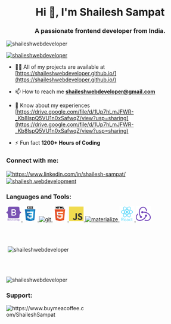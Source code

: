 
<h1 align="center">Hi 👋, I'm Shailesh Sampat</h1>
<h3 align="center">A passionate frontend developer from India.</h3>

<p align="left"> <img src="https://komarev.com/ghpvc/?username=shaileshwebdeveloper&label=Profile%20views&color=0e75b6&style=flat" alt="shaileshwebdeveloper" /> </p>

<p align="left"> <a href="https://github.com/ryo-ma/github-profile-trophy"><img src="https://github-profile-trophy.vercel.app/?username=shaileshwebdeveloper" alt="shaileshwebdeveloper" /></a> </p>

- 👨‍💻 All of my projects are available at [https://shaileshwebdeveloper.github.io/](https://shaileshwebdeveloper.github.io/)

- 📫 How to reach me **shaileshwebdeveloper@gmail.com**

- 📄 Know about my experiences [https://drive.google.com/file/d/1Up7hLmJFWR-_Kb8IspQ5VU1n0xSafwqZ/view?usp=sharing](https://drive.google.com/file/d/1Up7hLmJFWR-_Kb8IspQ5VU1n0xSafwqZ/view?usp=sharing)

- ⚡ Fun fact **1200+ Hours of Coding**

<h3 align="left">Connect with me:</h3>
<p align="left">
<a href="https://linkedin.com/in/https://www.linkedin.com/in/shailesh-sampat/" target="blank"><img align="center" src="https://raw.githubusercontent.com/rahuldkjain/github-profile-readme-generator/master/src/images/icons/Social/linked-in-alt.svg" alt="https://www.linkedin.com/in/shailesh-sampat/" height="30" width="40" /></a>
<a href="https://codesandbox.com/shailesh.webdevelopment" target="blank"><img align="center" src="https://raw.githubusercontent.com/rahuldkjain/github-profile-readme-generator/master/src/images/icons/Social/codesandbox.svg" alt="shailesh.webdevelopment" height="30" width="40" /></a>
</p>

<h3 align="left">Languages and Tools:</h3>
<p align="left"> <a href="https://getbootstrap.com" target="_blank" rel="noreferrer"> <img src="https://raw.githubusercontent.com/devicons/devicon/master/icons/bootstrap/bootstrap-plain-wordmark.svg" alt="bootstrap" width="40" height="40"/> </a> <a href="https://www.w3schools.com/css/" target="_blank" rel="noreferrer"> <img src="https://raw.githubusercontent.com/devicons/devicon/master/icons/css3/css3-original-wordmark.svg" alt="css3" width="40" height="40"/> </a> <a href="https://git-scm.com/" target="_blank" rel="noreferrer"> <img src="https://www.vectorlogo.zone/logos/git-scm/git-scm-icon.svg" alt="git" width="40" height="40"/> </a> <a href="https://www.w3.org/html/" target="_blank" rel="noreferrer"> <img src="https://raw.githubusercontent.com/devicons/devicon/master/icons/html5/html5-original-wordmark.svg" alt="html5" width="40" height="40"/> </a> <a href="https://developer.mozilla.org/en-US/docs/Web/JavaScript" target="_blank" rel="noreferrer"> <img src="https://raw.githubusercontent.com/devicons/devicon/master/icons/javascript/javascript-original.svg" alt="javascript" width="40" height="40"/> </a> <a href="https://materializecss.com/" target="_blank" rel="noreferrer"> <img src="https://raw.githubusercontent.com/prplx/svg-logos/5585531d45d294869c4eaab4d7cf2e9c167710a9/svg/materialize.svg" alt="materialize" width="40" height="40"/> </a> <a href="https://reactjs.org/" target="_blank" rel="noreferrer"> <img src="https://raw.githubusercontent.com/devicons/devicon/master/icons/react/react-original-wordmark.svg" alt="react" width="40" height="40"/> </a> <a href="https://redux.js.org" target="_blank" rel="noreferrer"> <img src="https://raw.githubusercontent.com/devicons/devicon/master/icons/redux/redux-original.svg" alt="redux" width="40" height="40"/> </a> </p>

</br>
</br>

<p>&nbsp;<img align="center" src="https://github-readme-stats.vercel.app/api?username=shaileshwebdeveloper&show_icons=true&locale=en" alt="shaileshwebdeveloper" /></p>

</br>
</br>
<p><img align="center" src="https://github-readme-streak-stats.herokuapp.com/?user=shaileshwebdeveloper&" alt="shaileshwebdeveloper" /></p>



<h3 align="left">Support:</h3>
<p><a href="https://www.buymeacoffee.com/https://www.buymeacoffee.com/ShaileshSampat"> <img align="left" src="https://cdn.buymeacoffee.com/buttons/v2/default-yellow.png" height="50" width="210" alt="https://www.buymeacoffee.com/ShaileshSampat" /></a></p><br><br>
